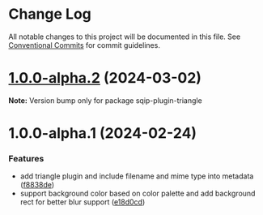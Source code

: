 # Change Log

All notable changes to this project will be documented in this file.
See [Conventional Commits](https://conventionalcommits.org) for commit guidelines.

# [1.0.0-alpha.2](https://github.com/axe312ger/sqip/compare/sqip-plugin-triangle@1.0.0-alpha.1...sqip-plugin-triangle@1.0.0-alpha.2) (2024-03-02)

**Note:** Version bump only for package sqip-plugin-triangle





# 1.0.0-alpha.1 (2024-02-24)


### Features

* add triangle plugin and include filename and mime type into metadata ([f8838de](https://github.com/axe312ger/sqip/commit/f8838dead30932e59bc5f00cb2e2e9e20bf70a40))
* support background color based on color palette and add background rect for better blur support ([e18d0cd](https://github.com/axe312ger/sqip/commit/e18d0cd28101f8ab2f9afd962aef21ebdd2c6483))

